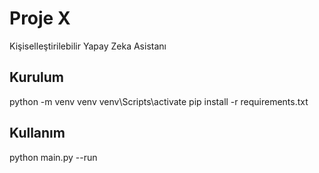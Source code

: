 # Proje X
Kişiselleştirilebilir Yapay Zeka Asistanı

## Kurulum
python -m venv venv
venv\Scripts\activate
pip install -r requirements.txt

## Kullanım
python main.py --run

